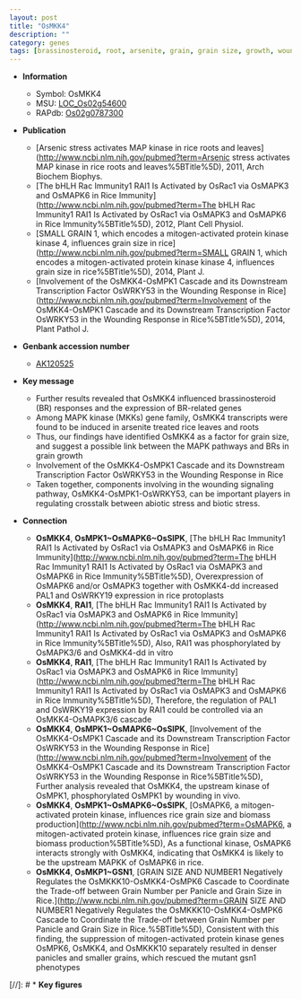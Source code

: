 ```yaml
---
layout: post
title: "OsMKK4"
description: ""
category: genes
tags: [brassinosteroid, root, arsenite, grain, grain size, growth, wounding response, biotic stress]
---
```


* **Information**  
    + Symbol: OsMKK4  
    + MSU: [LOC_Os02g54600](http://rice.plantbiology.msu.edu/cgi-bin/ORF_infopage.cgi?orf=LOC_Os02g54600)  
    + RAPdb: [Os02g0787300](http://rapdb.dna.affrc.go.jp/viewer/gbrowse_details/irgsp1?name=Os02g0787300)  

* **Publication**  
    + [Arsenic stress activates MAP kinase in rice roots and leaves](http://www.ncbi.nlm.nih.gov/pubmed?term=Arsenic stress activates MAP kinase in rice roots and leaves%5BTitle%5D), 2011, Arch Biochem Biophys.
    + [The bHLH Rac Immunity1 RAI1 Is Activated by OsRac1 via OsMAPK3 and OsMAPK6 in Rice Immunity](http://www.ncbi.nlm.nih.gov/pubmed?term=The bHLH Rac Immunity1 RAI1 Is Activated by OsRac1 via OsMAPK3 and OsMAPK6 in Rice Immunity%5BTitle%5D), 2012, Plant Cell Physiol.
    + [SMALL GRAIN 1, which encodes a mitogen-activated protein kinase kinase 4, influences grain size in rice](http://www.ncbi.nlm.nih.gov/pubmed?term=SMALL GRAIN 1, which encodes a mitogen-activated protein kinase kinase 4, influences grain size in rice%5BTitle%5D), 2014, Plant J.
    + [Involvement of the OsMKK4-OsMPK1 Cascade and its Downstream Transcription Factor OsWRKY53 in the Wounding Response in Rice](http://www.ncbi.nlm.nih.gov/pubmed?term=Involvement of the OsMKK4-OsMPK1 Cascade and its Downstream Transcription Factor OsWRKY53 in the Wounding Response in Rice%5BTitle%5D), 2014, Plant Pathol J.

* **Genbank accession number**  
    + [AK120525](http://www.ncbi.nlm.nih.gov/nuccore/AK120525)

* **Key message**  
    + Further results revealed that OsMKK4 influenced brassinosteroid (BR) responses and the expression of BR-related genes
    + Among MAPK kinase (MKKs) gene family, OsMKK4 transcripts were found to be induced in arsenite treated rice leaves and roots
    + Thus, our findings have identified OsMKK4 as a factor for grain size, and suggest a possible link between the MAPK pathways and BRs in grain growth
    + Involvement of the OsMKK4-OsMPK1 Cascade and its Downstream Transcription Factor OsWRKY53 in the Wounding Response in Rice
    + Taken together, components involving in the wounding signaling pathway, OsMKK4-OsMPK1-OsWRKY53, can be important players in regulating crosstalk between abiotic stress and biotic stress.

* **Connection**  
    + __OsMKK4__, __OsMPK1~OsMAPK6~OsSIPK__, [The bHLH Rac Immunity1 RAI1 Is Activated by OsRac1 via OsMAPK3 and OsMAPK6 in Rice Immunity](http://www.ncbi.nlm.nih.gov/pubmed?term=The bHLH Rac Immunity1 RAI1 Is Activated by OsRac1 via OsMAPK3 and OsMAPK6 in Rice Immunity%5BTitle%5D), Overexpression of OsMAPK6 and/or OsMAPK3 together with OsMKK4-dd increased PAL1 and OsWRKY19 expression in rice protoplasts
    + __OsMKK4__, __RAI1__, [The bHLH Rac Immunity1 RAI1 Is Activated by OsRac1 via OsMAPK3 and OsMAPK6 in Rice Immunity](http://www.ncbi.nlm.nih.gov/pubmed?term=The bHLH Rac Immunity1 RAI1 Is Activated by OsRac1 via OsMAPK3 and OsMAPK6 in Rice Immunity%5BTitle%5D), Also, RAI1 was phosphorylated by OsMAPK3/6 and OsMKK4-dd in vitro
    + __OsMKK4__, __RAI1__, [The bHLH Rac Immunity1 RAI1 Is Activated by OsRac1 via OsMAPK3 and OsMAPK6 in Rice Immunity](http://www.ncbi.nlm.nih.gov/pubmed?term=The bHLH Rac Immunity1 RAI1 Is Activated by OsRac1 via OsMAPK3 and OsMAPK6 in Rice Immunity%5BTitle%5D), Therefore, the regulation of PAL1 and OsWRKY19 expression by RAI1 could be controlled via an OsMKK4-OsMAPK3/6 cascade
    + __OsMKK4__, __OsMPK1~OsMAPK6~OsSIPK__, [Involvement of the OsMKK4-OsMPK1 Cascade and its Downstream Transcription Factor OsWRKY53 in the Wounding Response in Rice](http://www.ncbi.nlm.nih.gov/pubmed?term=Involvement of the OsMKK4-OsMPK1 Cascade and its Downstream Transcription Factor OsWRKY53 in the Wounding Response in Rice%5BTitle%5D), Further analysis revealed that OsMKK4, the upstream kinase of OsMPK1, phosphorylated OsMPK1 by wounding in vivo.
    + __OsMKK4__, __OsMPK1~OsMAPK6~OsSIPK__, [OsMAPK6, a mitogen-activated protein kinase, influences rice grain size and biomass production](http://www.ncbi.nlm.nih.gov/pubmed?term=OsMAPK6, a mitogen-activated protein kinase, influences rice grain size and biomass production%5BTitle%5D), As a functional kinase, OsMAPK6 interacts strongly with OsMKK4, indicating that OsMKK4 is likely to be the upstream MAPKK of OsMAPK6 in rice.
    + __OsMKK4__, __OsMKP1~GSN1__, [GRAIN SIZE AND NUMBER1 Negatively Regulates the OsMKKK10-OsMKK4-OsMPK6 Cascade to Coordinate the Trade-off between Grain Number per Panicle and Grain Size in Rice.](http://www.ncbi.nlm.nih.gov/pubmed?term=GRAIN SIZE AND NUMBER1 Negatively Regulates the OsMKKK10-OsMKK4-OsMPK6 Cascade to Coordinate the Trade-off between Grain Number per Panicle and Grain Size in Rice.%5BTitle%5D),  Consistent with this finding, the suppression of mitogen-activated protein kinase genes OsMPK6, OsMKK4, and OsMKKK10 separately resulted in denser panicles and smaller grains, which rescued the mutant gsn1 phenotypes

[//]: # * **Key figures**  


